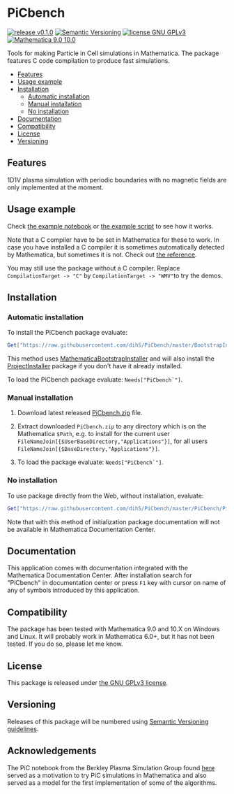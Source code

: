 # PiCbench

[![release v0.1.0](http://img.shields.io/badge/release-v0.1.0-yellow.svg)](https://github.com/dih5/PiCbench/releases/latest)
[![Semantic Versioning](https://img.shields.io/badge/SemVer-2.0.0-brightgreen.svg)](http://semver.org/spec/v2.0.0.html)
[![license GNU GPLv3](https://img.shields.io/badge/license-GNU%20GPLv3License-brightgreen.svg)](https://github.com/dih5/PiCbench/blob/master/LICENSE.txt)
[![Mathematica 9.0 10.0](https://img.shields.io/badge/Mathematica-9.0_10.0-brightgreen.svg)](#compatibility)


Tools for making Particle in Cell simulations in Mathematica.
The package features C code compilation to produce fast simulations.

* [Features](#features)
* [Usage example](#usage-example)
* [Installation](#installation)
    * [Automatic installation](#automatic-installation)
    * [Manual installation](#manual-installation)
    * [No installation](#no-installation)
* [Documentation](#documentation)
* [Compatibility](#compatibility)
* [License](#license)
* [Versioning](#versioning)

## Features
1D1V plasma simulation with periodic boundaries with no magnetic fields are only implemented at the moment.

## Usage example

Check [the example notebook](https://raw.githubusercontent.com/Dih5/PiCbench/master/Examples/demo.nb) or [the example script](https://raw.githubusercontent.com/Dih5/PiCbench/master/Examples/demo.sh) to see how it works.

Note that a C compiler have to be set in Mathematica for these to work. In case you have installed a C compiler it is sometimes automatically detected by Mathematica, but sometimes it is not. Check out [the reference](https://reference.wolfram.com/language/CCompilerDriver/tutorial/SpecificCompilers.html).

You may still use the package without a C compiler. Replace `CompilationTarget -> "C"` by `CompilationTarget -> "WMV"`to try the demos.

## Installation
### Automatic installation

To install the PiCbench package evaluate:
```Mathematica
Get["https://raw.githubusercontent.com/dih5/PiCbench/master/BootstrapInstall.m"]
```

This method uses [MathematicaBootstrapInstaller](https://github.com/jkuczm/MathematicaBootstrapInstaller) and will also install the
[ProjectInstaller](https://github.com/lshifr/ProjectInstaller) package if you don't have it already installed.

To load the PiCbench package evaluate: ``Needs["PiCbench`"]``.


### Manual installation

1. Download latest released
   [PiCbench.zip](https://github.com/dih5/PiCbench/releases/download/v0.1.0/PiCbench.zip)
   file.

2. Extract downloaded `PiCbench.zip` to any directory which is on the Mathematica `$Path`,
   e.g. to install for the current user `FileNameJoin[{$UserBaseDirectory,"Applications"}]`,
   for all users `FileNameJoin[{$BaseDirectory,"Applications"}]`.

3. To load the package evaluate: ``Needs["PiCbench`"]``.


### No installation

To use package directly from the Web, without installation, evaluate:
```Mathematica
Get["https://raw.githubusercontent.com/dih5/PiCbench/master/PiCbench/PiCbench.m"]
```

Note that with this method of initialization
package documentation will not be available in Mathematica Documentation Center.


## Documentation

This application comes with documentation integrated with the Mathematica Documentation Center.
After installation search for "PiCbench" in documentation center
or press `F1` key with cursor on name of any of symbols introduced by this application.



## Compatibility

The package has been tested with Mathematica 9.0 and 10.X on Windows and Linux.
It will probably work in Mathematica 6.0+, but it has not been tested. If you do so, please let me know.




## License

This package is released under
[the GNU GPLv3 license](https://github.com/dih5/PiCbench/master/LICENSE.txt).



## Versioning

Releases of this package will be numbered using
[Semantic Versioning guidelines](http://semver.org/).

## Acknowledgements

The PiC notebook from the Berkley Plasma Simulation Group found [here](http://sites.apam.columbia.edu/courses/ap1601y/) served as a motivation to try PiC simulations in Mathematica and also served as a model for the first implementation of some of the algorithms.

